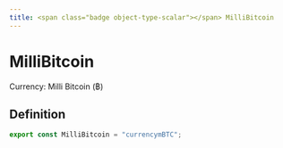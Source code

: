 ```yaml
---
title: <span class="badge object-type-scalar"></span> MilliBitcoin
---
```

# <span class="badge object-type-scalar"></span> MilliBitcoin

Currency: Milli Bitcoin (฿)

## Definition

```typescript
export const MilliBitcoin = "currencymBTC";

```
